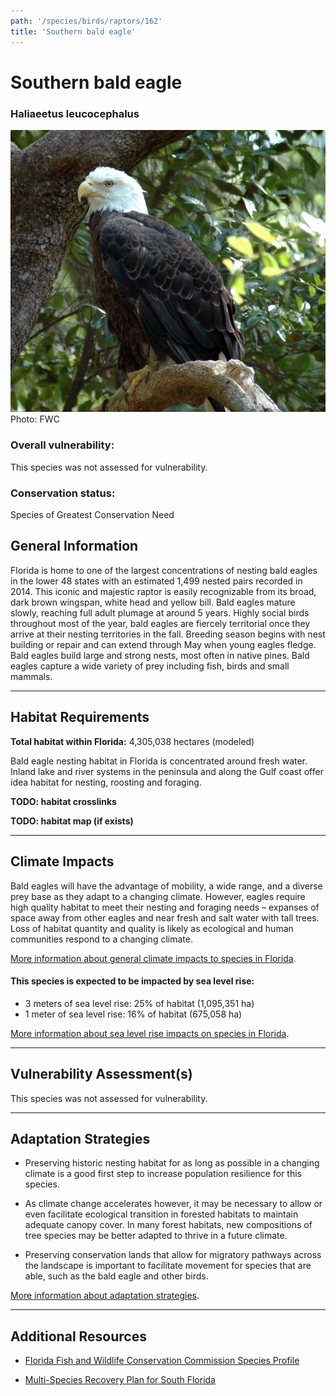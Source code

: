 ```yaml
---
path: '/species/birds/raptors/162'
title: 'Southern bald eagle'
---
```


# Southern bald eagle

### Haliaeetus leucocephalus

<div id="TopSection">

<div class="header-photo"><img src="162.jpg" alt="Photo for Southern bald eagle"/>
<figcaption>Photo: FWC</figcaption></div>

<div>

### Overall vulnerability:

This species was not assessed for vulnerability.

### Conservation status:

Species of Greatest Conservation Need

</div>
</div>

## General Information

Florida is home to one of the largest concentrations of nesting bald eagles in the lower 48 states with an estimated 1,499 nested pairs recorded in 2014.  This iconic and majestic raptor is easily recognizable from its broad, dark brown wingspan, white head and yellow bill.  Bald eagles mature slowly, reaching full adult plumage at around 5 years.  Highly social birds throughout most of the year, bald eagles are fiercely territorial once they arrive at their nesting territories in the fall.  Breeding season begins with nest building or repair and can extend through May when young eagles fledge.  Bald eagles build large and strong nests, most often in native pines.  Bald eagles capture a wide variety of prey including fish, birds and small mammals.

<hr />

## Habitat Requirements

**Total habitat within Florida:** 4,305,038 hectares (modeled)

Bald eagle nesting habitat in Florida is concentrated around fresh water.  Inland lake and river systems in the peninsula and along the Gulf coast offer idea habitat for nesting, roosting and foraging.

**TODO: habitat crosslinks**

**TODO: habitat map (if exists)**

<hr />

## Climate Impacts

Bald eagles will have the advantage of mobility, a wide range, and a diverse prey base as they adapt to a changing climate.  However, eagles require high quality habitat to meet their nesting and foraging needs – expanses of space away from other eagles and near fresh and salt water with tall trees.  Loss of habitat quantity and quality is likely as ecological and human communities respond to a changing climate.

[More information about general climate impacts to species in Florida](/impacts/species).


#### This species is expected to be impacted by sea level rise:

- 3 meters of sea level rise: 25% of habitat (1,095,351 ha)
- 1 meter of sea level rise: 16% of habitat (675,058 ha)

[More information about sea level rise impacts on species in Florida](/impacts/species/slr).
    

<hr />

## Vulnerability Assessment(s)

This species was not assessed for vulnerability.

<hr />

## Adaptation Strategies

- Preserving historic nesting habitat for as long as possible in a changing climate is a good first step to increase population resilience for this species.

- As climate change accelerates however, it may be necessary to allow or even facilitate ecological transition in forested habitats to maintain adequate canopy cover.  In many forest habitats, new compositions of tree species may be better adapted to thrive in a future climate.

- Preserving conservation lands that allow for migratory pathways across the landscape is important to facilitate movement for species that are able, such as the bald eagle and other birds.

[More information about adaptation strategies](/strategies).

<hr />


## Additional Resources

- [Florida Fish and Wildlife Conservation Commission Species Profile](https://myfwc.com/wildlifehabitats/profiles/birds/raptors-and-vultures/bald-eagle/)

- [Multi-Species Recovery Plan for South Florida](https://ecos.fws.gov/docs/recovery_plan/sfl_msrp/SFL_MSRP_Species.pdf)
